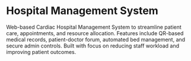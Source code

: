 # Hospital Management System
 Web-based Cardiac Hospital Management System to streamline patient care, appointments, and resource allocation. Features include QR-based medical records, patient-doctor forum, automated bed management, and secure admin controls. Built with focus on reducing staff workload and improving patient outcomes.
